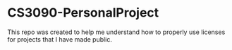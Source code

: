 # CS3090-PersonalProject
This repo was created to help me understand how to properly use licenses for projects that I have made public. 
